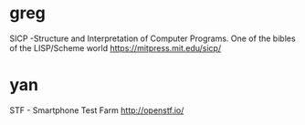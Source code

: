 


# greg

SICP -Structure and Interpretation of Computer Programs. One of the bibles of the LISP/Scheme world
<https://mitpress.mit.edu/sicp/>  

# yan

STF - Smartphone Test Farm
<http://openstf.io/>  